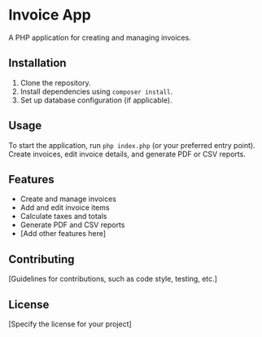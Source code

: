 # Invoice App

A PHP application for creating and managing invoices.

## Installation
1. Clone the repository.
2. Install dependencies using `composer install`.
3. Set up database configuration (if applicable).

## Usage
To start the application, run `php index.php` (or your preferred entry point).
Create invoices, edit invoice details, and generate PDF or CSV reports.

## Features
* Create and manage invoices
* Add and edit invoice items
* Calculate taxes and totals
* Generate PDF and CSV reports
* [Add other features here]

## Contributing
[Guidelines for contributions, such as code style, testing, etc.]

## License
[Specify the license for your project]
